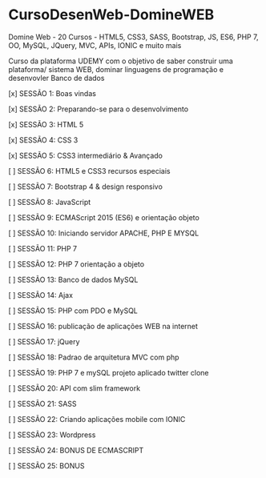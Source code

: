 # CursoDesenWeb-DomineWEB
 Domine Web - 20 Cursos - HTML5, CSS3, SASS, Bootstrap, JS, ES6, PHP 7, OO, MySQL, JQuery, MVC, APIs, IONIC e muito mais
 
 Curso da plataforma UDEMY com o objetivo de saber construir uma plataforma/ sistema WEB, dominar linguagens de programação e desenvovler Banco de dados

[x] SESSÃO 1: Boas vindas

[x] SESSÃO 2: Preparando-se para o desenvolvimento

[x] SESSÃO 3: HTML 5

[x] SESSÃO 4: CSS 3

[x] SESSÃO 5: CSS3 intermediário & Avançado

[ ] SESSÃO 6: HTML5 e CSS3 recursos especiais

[ ] SESSÃO 7: Bootstrap 4 & design responsivo

[ ] SESSÃO 8: JavaScript

[ ] SESSÃO 9: ECMAScript 2015 (ES6) e orientação objeto

[ ] SESSÃO 10: Iniciando servidor APACHE, PHP E MYSQL

[ ] SESSÃO 11: PHP 7

[ ] SESSÃO 12: PHP 7 orientação a objeto

[ ] SESSÃO 13: Banco de dados MySQL

[ ] SESSÃO 14: Ajax

[ ] SESSÃO 15: PHP com PDO e MySQL

[ ] SESSÃO 16: publicação de aplicações WEB na internet

[ ] SESSÃO 17: jQuery

[ ] SESSÃO 18: Padrao de arquitetura MVC com php

[ ] SESSÃO 19: PHP 7 e mySQL projeto aplicado twitter clone

[ ] SESSÃO 20: API com slim framework

[ ] SESSÃO 21: SASS

[ ] SESSÃO 22: Criando aplicações mobile com IONIC

[ ] SESSÃO 23: Wordpress

[ ] SESSÃO 24: BONUS DE ECMASCRIPT

[ ] SESSÃO 25: BONUS

